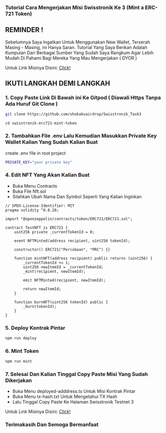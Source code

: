 ### Tutorial Cara Mengerjakan Misi Swisstronik Ke 3 (Mint a ERC-721 Token)

## REMINDER !

Sebelumnya Saya Ingatkan Untuk Menggunakan New Wallet, Terserah Masing - Masing, ini Hanya Saran.
Tutorial Yang Saya Berikan Adalah Kumpulan Dari Berbagai Sumber Yang Sudah Saya Rangkum Agar Lebih Mudah Di Pahami Bagi Mereka Yang Mau Mengerjakan ( DYOR )

Untuk Link Misinya Disini: [Click!](https://www.swisstronik.com/testnet2/dashboard)

## IKUTI LANGKAH DEMI LANGKAH

### 1. Copy Paste Link Di Bawah ini Ke Gitpod ( Diawali Https Tanpa Ada Huruf Git Clone )

```bash
git clone https://github.com/shukakuairdrop/Swisstronik_Task3
```

```
cd swisstronik-erc721-mint-token
```
### 2. Tambahkan File .env Lalu Kemudian Masukkan Private Key Wallet Kalian Yang Sudah Kalian Buat

create .env file in root project

```bash
PRIVATE_KEY="your private key"
```

### 4. Edit NFT Yang Akan Kalian Buat

- Buka Menu Contracts
- Buka File Nft.sol
- Silahkan Ubah Nama Dan Symbol Seperti Yang Kalian Inginkan

```
// SPDX-License-Identifier: MIT
pragma solidity ^0.8.20;

import "@openzeppelin/contracts/token/ERC721/ERC721.sol";

contract TestNFT is ERC721 {
    uint256 private _currentTokenId = 0;

    event NFTMinted(address recipient, uint256 tokenId);

    constructor() ERC721("Percobaan", "PRC") {}

    function mintNFT(address recipient) public returns (uint256) {
        _currentTokenId += 1;
        uint256 newItemId = _currentTokenId;
        _mint(recipient, newItemId);

        emit NFTMinted(recipient, newItemId);

        return newItemId;
    }

    function burnNFT(uint256 tokenId) public {
        _burn(tokenId);
    }
}

```

### 5. Deploy Kontrak Pintar

```bash
npm run deploy
```

### 6. Mint Token

```bash
npm run mint
```

### 7. Selesai Dan Kalian Tinggal Copy Paste Misi Yang Sudah Dikerjakan

- Buka Menu deployed-adddress.ts Untuk Misi Kontrak Pintar
- Buka Menu tx-hash.txt Untuk Mengetahui TX Hash
- Lalu Tinggal Copy Paste Ke Halaman Swisstronik Testnet 3

Untuk Link Misinya Disini: [Click!](https://www.swisstronik.com/testnet2/dashboard)

### Terimakasih Dan Semoga Bermanfaat
